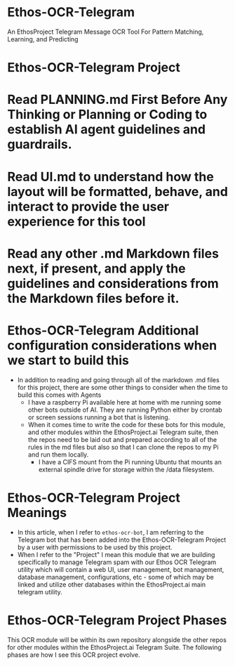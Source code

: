 # Ethos-OCR-Telegram
An EthosProject Telegram Message OCR Tool For Pattern Matching, Learning, and Predicting


# Ethos-OCR-Telegram Project

# Read PLANNING.md First Before Any Thinking or Planning or Coding to establish AI agent guidelines and guardrails.
# Read UI.md to understand how the layout will be formatted, behave, and interact to provide the user experience for this tool
# Read any other .md Markdown files next, if present, and apply the guidelines and considerations from the Markdown files before it.

# Ethos-OCR-Telegram Additional configuration considerations when we start to build this
- In addition to reading and going through all of the markdown .md files for this project, there are some other things to consider when the time to build this comes with Agents
  - I have a raspberry Pi available here at home with me running some other bots outside of AI.  They are running Python either by crontab or screen sessions running a bot that is listening.
  - When it comes time to write the code for these bots for this module, and other modules within the EthosProject.ai Telegram suite, then the repos need to be laid out and prepared according to all of the rules in the md files but also so that I can clone the repos to my Pi and run them locally.
    - I have a CIFS mount from the Pi running Ubuntu that mounts an external spindle drive for storage within the /data filesystem.

# Ethos-OCR-Telegram Project Meanings
- In this article, when I refer to `ethos-ocr-bot`, I am referring to the Telegram bot that has been added into the Ethos-OCR-Telegram Project by a user with permissions to be used by this project.
- When I refer to the "Project" I mean this module that we are building specifically to manage Telegram spam with our Ethos OCR Telegram utility which will contain a web UI, user management, bot management, database management, configurations, etc - some of which may be linked and utilize other databases within the EthosProject.ai main telegram utility.

# Ethos-OCR-Telegram Project Phases
This OCR module will be within its own repository alongside the other repos for other modules within the EthosProject.ai Telegram Suite. The following phases are how I see this OCR project evolve.
